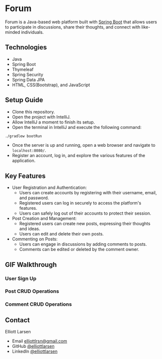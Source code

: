 # Forum
Forum is a Java-based web platform built with [Spring Boot](https://spring.io/projects/spring-boot) that allows users to
participate in discussions, share their thoughts, and connect with like-minded individuals.

## Technologies
- Java
- Spring Boot
- Thymeleaf
- Spring Security
- Spring Data JPA
- HTML, CSS(Bootstrap), and JavaScript

## Setup Guide
- Clone this repository.
- Open the project with IntelliJ.
- Allow IntelliJ a moment to finish its setup.
- Open the terminal in IntelliJ and execute the following command:
```sh
./gradlew bootRun
```
- Once the server is up and running, open a web browser and navigate to `localhost:8080/`.
- Register an account, log in, and explore the various features of the application.

## Key Features
- User Registration and Authentication:
     - Users can create accounts by registering with their username, email, and password.
     - Registered users can log in securely to access the platform's features.
     - Users can safely log out of their accounts to protect their session.
- Post Creation and Management:
     - Registered users can create new posts, expressing their thoughts and ideas.
     - Users can edit and delete their own posts.
- Commenting on Posts:
     - Users can engage in discussions by adding comments to posts.
     - Comments can be edited or deleted by the comment owner.

## GIF Walkthrough
### User Sign Up

### Post CRUD Operations

### Comment CRUD Operations

## Contact
Elliott Larsen
* Email elliottlrsn@gmail.com
* GitHub [@elliottlarsen](https://github.com/elliottlarsen)
* LinkedIn [@elliottlarsen](https://www.linkedin.com/in/elliottlarsen)